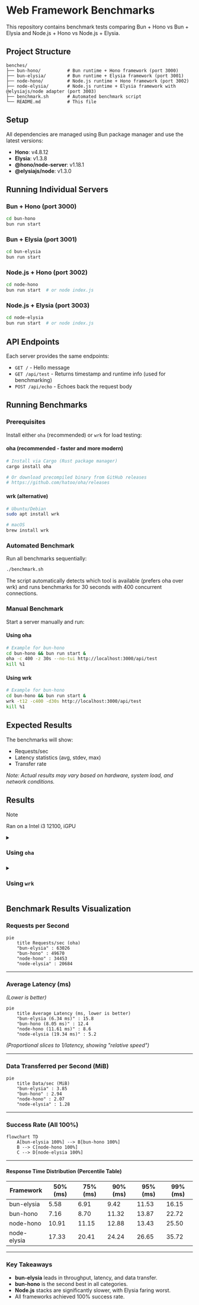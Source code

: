 # Web Framework Benchmarks

This repository contains benchmark tests comparing Bun + Hono vs Bun + Elysia and Node.js + Hono vs Node.js + Elysia.

## Project Structure

```
benches/
├── bun-hono/          # Bun runtime + Hono framework (port 3000)
├── bun-elysia/        # Bun runtime + Elysia framework (port 3001)
├── node-hono/         # Node.js runtime + Hono framework (port 3002)
├── node-elysia/       # Node.js runtime + Elysia framework with @elysiajs/node adapter (port 3003)
├── benchmark.sh       # Automated benchmark script
└── README.md          # This file
```

## Setup

All dependencies are managed using Bun package manager and use the latest versions:

- **Hono**: v4.8.12
- **Elysia**: v1.3.8
- **@hono/node-server**: v1.18.1
- **@elysiajs/node**: v1.3.0

## Running Individual Servers

### Bun + Hono (port 3000)

```bash
cd bun-hono
bun run start
```

### Bun + Elysia (port 3001)

```bash
cd bun-elysia
bun run start
```

### Node.js + Hono (port 3002)

```bash
cd node-hono
bun run start  # or node index.js
```

### Node.js + Elysia (port 3003)

```bash
cd node-elysia
bun run start  # or node index.js
```

## API Endpoints

Each server provides the same endpoints:

- `GET /` - Hello message
- `GET /api/test` - Returns timestamp and runtime info (used for benchmarking)
- `POST /api/echo` - Echoes back the request body

## Running Benchmarks

### Prerequisites

Install either `oha` (recommended) or `wrk` for load testing:

#### oha (recommended - faster and more modern)

```bash
# Install via Cargo (Rust package manager)
cargo install oha

# Or download precompiled binary from GitHub releases
# https://github.com/hatoo/oha/releases
```

#### wrk (alternative)

```bash
# Ubuntu/Debian
sudo apt install wrk

# macOS
brew install wrk
```

### Automated Benchmark

Run all benchmarks sequentially:

```bash
./benchmark.sh
```

The script automatically detects which tool is available (prefers oha over wrk) and runs benchmarks for 30 seconds with 400 concurrent connections.

### Manual Benchmark

Start a server manually and run:

#### Using oha

```bash
# Example for bun-hono
cd bun-hono && bun run start &
oha -c 400 -z 30s --no-tui http://localhost:3000/api/test
kill %1
```

#### Using wrk

```bash
# Example for bun-hono
cd bun-hono && bun run start &
wrk -t12 -c400 -d30s http://localhost:3000/api/test
kill %1
```

## Expected Results

The benchmarks will show:

- Requests/sec
- Latency statistics (avg, stdev, max)
- Transfer rate

_Note: Actual results may vary based on hardware, system load, and network conditions._

## Results

> [!NOTE]
> Ran on a Intel i3 12100, iGPU

<details>

<summary><h3>Using <code>oha</code><h3></summary>

```sh
❯ ./benchmark.sh
🚀 Starting benchmark for all configurations...
=================================================
📊 Using oha for benchmarking

🔥 Testing bun-hono on port 3000
Starting server...
$ bun run index.ts
Started development server: http://localhost:3000
✅ Server is running
Running benchmark for 30 seconds with 400 concurrent connections...
Summary:
  Success rate: 100.00%
  Total:        30005.1704 ms
  Slowest:      55.6873 ms
  Fastest:      2.4059 ms
  Average:      8.0484 ms
  Requests/sec: 49670.1729

  Total data:   88.10 MiB
  Size/request: 62 B
  Size/sec:     2.94 MiB

Response time histogram:
   2.406 ms [1]      |
   7.734 ms [918463] |■■■■■■■■■■■■■■■■■■■■■■■■■■■■■■■■
  13.062 ms [479027] |■■■■■■■■■■■■■■■■
  18.390 ms [63294]  |■■
  23.718 ms [16095]  |
  29.047 ms [9853]   |
  34.375 ms [2509]   |
  39.703 ms [264]    |
  45.031 ms [176]    |
  50.359 ms [147]    |
  55.687 ms [135]    |

Response time distribution:
  10.00% in 5.5684 ms
  25.00% in 6.1976 ms
  50.00% in 7.1556 ms
  75.00% in 8.7047 ms
  90.00% in 11.3247 ms
  95.00% in 13.8692 ms
  99.00% in 22.7233 ms
  99.90% in 31.2038 ms
  99.99% in 49.5872 ms


Details (average, fastest, slowest):
  DNS+dialup:   0.0470 ms, 0.0092 ms, 19.8806 ms
  DNS-lookup:   0.0026 ms, 0.0009 ms, 1.2069 ms

Status code distribution:
  [200] 1489964 responses

Error distribution:
  [398] aborted due to deadline
error: script "start" was terminated by signal SIGTERM (Polite quit request)

🔥 Testing bun-elysia on port 3001
Starting server...
$ bun run index.ts
🦊 Elysia is running at http://localhost:3001
✅ Server is running
Running benchmark for 30 seconds with 400 concurrent connections...
Summary:
  Success rate: 100.00%
  Total:        30004.4303 ms
  Slowest:      54.5418 ms
  Fastest:      2.5457 ms
  Average:      6.3427 ms
  Requests/sec: 63026.1925

  Total data:   115.40 MiB
  Size/request: 64 B
  Size/sec:     3.85 MiB

Response time histogram:
   2.546 ms [1]       |
   7.745 ms [1560581] |■■■■■■■■■■■■■■■■■■■■■■■■■■■■■■■■
  12.945 ms [272296]  |■■■■■
  18.145 ms [45951]   |
  23.344 ms [8751]    |
  28.544 ms [2223]    |
  33.743 ms [138]     |
  38.943 ms [131]     |
  44.143 ms [359]     |
  49.342 ms [188]     |
  54.542 ms [46]      |

Response time distribution:
  10.00% in 4.2858 ms
  25.00% in 4.7808 ms
  50.00% in 5.5836 ms
  75.00% in 6.9127 ms
  90.00% in 9.4190 ms
  95.00% in 11.5251 ms
  99.00% in 16.1497 ms
  99.90% in 25.3949 ms
  99.99% in 45.2572 ms


Details (average, fastest, slowest):
  DNS+dialup:   0.0533 ms, 0.0090 ms, 41.9475 ms
  DNS-lookup:   0.0025 ms, 0.0009 ms, 1.0462 ms

Status code distribution:
  [200] 1890665 responses

Error distribution:
  [400] aborted due to deadline
error: script "start" was terminated by signal SIGTERM (Polite quit request)

🔥 Testing node-hono on port 3002
Starting server...
Server is running on http://localhost:3002
✅ Server is running
Running benchmark for 30 seconds with 400 concurrent connections...
Summary:
  Success rate: 100.00%
  Total:        30003.6179 ms
  Slowest:      150.5411 ms
  Fastest:      4.0480 ms
  Average:      11.6070 ms
  Requests/sec: 34452.7118

  Total data:   62.08 MiB
  Size/request: 63 B
  Size/sec:     2.07 MiB

Response time histogram:
    4.048 ms [1]       |
   18.697 ms [1017048] |■■■■■■■■■■■■■■■■■■■■■■■■■■■■■■■■
   33.347 ms [8870]    |
   47.996 ms [4768]    |
   62.645 ms [2139]    |
   77.295 ms [46]      |
   91.944 ms [49]      |
  106.593 ms [40]      |
  121.242 ms [54]      |
  135.892 ms [90]      |
  150.541 ms [201]     |

Response time distribution:
  10.00% in 10.6807 ms
  25.00% in 10.7784 ms
  50.00% in 10.9119 ms
  75.00% in 11.1522 ms
  90.00% in 12.8787 ms
  95.00% in 13.4274 ms
  99.00% in 25.5018 ms
  99.90% in 53.9379 ms
  99.99% in 142.6594 ms


Details (average, fastest, slowest):
  DNS+dialup:   0.0203 ms, 0.0086 ms, 21.2690 ms
  DNS-lookup:   0.0017 ms, 0.0009 ms, 0.2509 ms

Status code distribution:
  [200] 1033306 responses

Error distribution:
  [400] aborted due to deadline

🔥 Testing node-elysia on port 3003
Starting server...
🦊 Elysia is running at http://localhost:3003
✅ Server is running
Running benchmark for 30 seconds with 400 concurrent connections...
Summary:
  Success rate: 100.00%
  Total:        30005.4098 ms
  Slowest:      156.5522 ms
  Fastest:      16.2554 ms
  Average:      19.3358 ms
  Requests/sec: 20683.6036

  Total data:   38.45 MiB
  Size/request: 65 B
  Size/sec:     1.28 MiB

Response time histogram:
   16.255 ms [1]      |
   30.285 ms [605772] |■■■■■■■■■■■■■■■■■■■■■■■■■■■■■■■■
   44.315 ms [11206]  |
   58.344 ms [1033]   |
   72.374 ms [403]    |
   86.404 ms [527]    |
  100.433 ms [484]    |
  114.463 ms [458]    |
  128.493 ms [79]     |
  142.523 ms [117]    |
  156.552 ms [140]    |

Response time distribution:
  10.00% in 16.6569 ms
  25.00% in 16.8455 ms
  50.00% in 17.3277 ms
  75.00% in 20.4062 ms
  90.00% in 24.2405 ms
  95.00% in 26.6451 ms
  99.00% in 35.7219 ms
  99.90% in 104.5979 ms
  99.99% in 149.8813 ms


Details (average, fastest, slowest):
  DNS+dialup:   0.0201 ms, 0.0087 ms, 17.5559 ms
  DNS-lookup:   0.0019 ms, 0.0010 ms, 0.3065 ms

Status code distribution:
  [200] 620220 responses

Error distribution:
  [400] aborted due to deadline

🎉 All benchmarks completed!
```

</details>

<details>
<summary><h3>Using <code>wrk</code></summary>

```sh
🚀 Starting benchmark for all configurations...
=================================================

🔥 Testing bun-hono on port 3000
Starting server...
$ bun run index.ts
Started development server: http://localhost:3000
✅ Server is running
Running benchmark for 30 seconds with 12 threads and 400 connections...
Running 30s test @ http://localhost:3000/api/test
  12 threads and 400 connections
  Thread Stats   Avg      Stdev     Max   +/- Stdev
    Latency     5.63ms    3.88ms  62.01ms   83.32%
    Req/Sec     6.34k     3.42k   13.25k    54.20%
  2273786 requests in 30.10s, 368.64MB read
Requests/sec:  75546.73
Transfer/sec:     12.25MB
error: script "start" was terminated by signal SIGTERM (Polite quit request)

🔥 Testing bun-elysia on port 3001
Starting server...
$ bun run index.ts
🦊 Elysia is running at http://localhost:3001
✅ Server is running
Running benchmark for 30 seconds with 12 threads and 400 connections...
Running 30s test @ http://localhost:3001/api/test
  12 threads and 400 connections
  Thread Stats   Avg      Stdev     Max   +/- Stdev
    Latency     3.99ms    2.82ms  40.32ms   82.10%
    Req/Sec     8.98k     5.17k   19.28k    58.96%
  3220210 requests in 30.10s, 528.22MB read
Requests/sec: 106993.21
Transfer/sec:     17.55MB
error: script "start" was terminated by signal SIGTERM (Polite quit request)

🔥 Testing node-hono on port 3002
Starting server...
Server is running on http://localhost:3002
✅ Server is running
Running benchmark for 30 seconds with 12 threads and 400 connections...
Running 30s test @ http://localhost:3002/api/test
  12 threads and 400 connections
  Thread Stats   Avg      Stdev     Max   +/- Stdev
    Latency    13.04ms   66.15ms   1.28s    98.40%
    Req/Sec     5.74k     1.34k   33.20k    86.18%
  2032269 requests in 30.10s, 422.51MB read
Requests/sec:  67519.85
Transfer/sec:     14.04MB

🔥 Testing node-elysia on port 3003
Starting server...
🦊 Elysia is running at http://localhost:3003
✅ Server is running
Running benchmark for 30 seconds with 12 threads and 400 connections...
Running 30s test @ http://localhost:3003/api/test
  12 threads and 400 connections
  Thread Stats   Avg      Stdev     Max   +/- Stdev
    Latency    23.95ms  111.11ms   2.00s    98.11%
    Req/Sec     3.06k   587.94    13.88k    90.54%
  1076017 requests in 30.10s, 225.76MB read
  Socket errors: connect 0, read 0, write 0, timeout 49
Requests/sec:  35747.86
Transfer/sec:      7.50MB

🎉 All benchmarks completed!
```

</details>

## Benchmark Results Visualization

### Requests per Second

```mermaid
pie
    title Requests/sec (oha)
    "bun-elysia" : 63026
    "bun-hono" : 49670
    "node-hono" : 34453
    "node-elysia" : 20684
```

---

### Average Latency (ms)

_(Lower is better)_

```mermaid
pie
    title Average Latency (ms, lower is better)
    "bun-elysia (6.34 ms)" : 15.8
    "bun-hono (8.05 ms)" : 12.4
    "node-hono (11.61 ms)" : 8.6
    "node-elysia (19.34 ms)" : 5.2
```

_(Proportional slices to 1/latency, showing "relative speed")_

---

### Data Transferred per Second (MiB)

```mermaid
pie
    title Data/sec (MiB)
    "bun-elysia" : 3.85
    "bun-hono" : 2.94
    "node-hono" : 2.07
    "node-elysia" : 1.28
```

---

### Success Rate (All 100%)

```mermaid
flowchart TD
    A[bun-elysia 100%] --> B[bun-hono 100%]
    B --> C[node-hono 100%]
    C --> D[node-elysia 100%]
```

---

#### Response Time Distribution (Percentile Table)

| Framework   | 50% (ms) | 75% (ms) | 90% (ms) | 95% (ms) | 99% (ms) |
| ----------- | -------- | -------- | -------- | -------- | -------- |
| bun-elysia  | 5.58     | 6.91     | 9.42     | 11.53    | 16.15    |
| bun-hono    | 7.16     | 8.70     | 11.32    | 13.87    | 22.72    |
| node-hono   | 10.91    | 11.15    | 12.88    | 13.43    | 25.50    |
| node-elysia | 17.33    | 20.41    | 24.24    | 26.65    | 35.72    |

---

### Key Takeaways

- **bun-elysia** leads in throughput, latency, and data transfer.
- **bun-hono** is the second best in all categories.
- **Node.js** stacks are significantly slower, with Elysia faring worst.
- All frameworks achieved 100% success rate.
